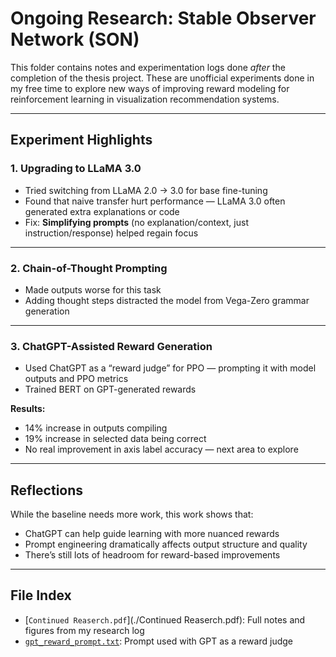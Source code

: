 # Ongoing Research: Stable Observer Network (SON)

This folder contains notes and experimentation logs done *after* the completion of the thesis project. These are unofficial experiments done in my free time to explore new ways of improving reward modeling for reinforcement learning in visualization recommendation systems.

---

## Experiment Highlights

### 1. Upgrading to LLaMA 3.0
- Tried switching from LLaMA 2.0 → 3.0 for base fine-tuning
- Found that naive transfer hurt performance — LLaMA 3.0 often generated extra explanations or code
- Fix: **Simplifying prompts** (no explanation/context, just instruction/response) helped regain focus

---

### 2. Chain-of-Thought Prompting
- Made outputs worse for this task
- Adding thought steps distracted the model from Vega-Zero grammar generation

---

### 3. ChatGPT-Assisted Reward Generation
- Used ChatGPT as a “reward judge” for PPO — prompting it with model outputs and PPO metrics
- Trained BERT on GPT-generated rewards

**Results:**
- 14% increase in outputs compiling
- 19% increase in selected data being correct
- No real improvement in axis label accuracy — next area to explore

---

## Reflections
While the baseline needs more work, this work shows that:
- ChatGPT can help guide learning with more nuanced rewards
- Prompt engineering dramatically affects output structure and quality
- There’s still lots of headroom for reward-based improvements

---

## File Index
- [`Continued Reaserch.pdf`](./Continued Reaserch.pdf): Full notes and figures from my research log
- [`gpt_reward_prompt.txt`](./gpt_reward_prompt.txt): Prompt used with GPT as a reward judge
